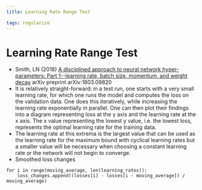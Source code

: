 ```yaml
---
title: Learning Rate Range Test

tags: regularize 
---
```


# Learning Rate Range Test
- Smith, LN (2018) [A disciplined approach to neural network hyper-parameters: Part 1--learning rate, batch size, momentum, and weight decay](https://arxiv.org/abs/1803.09820) arXiv preprint arXiv:1803.09820
- It is relatively straight-forward: in a test run, one starts with a very small learning rate, for which one runs the model and computes the loss on the validation data. One does this iteratively, while increasing the learning rate exponentially in parallel. One can then plot their findings into a diagram representing loss at the y axis and the learning rate at the x axis. The x value representing the lowest y value, i.e. the lowest loss, represents the optimal learning rate for the training data.
- The learning rate at this extrema is the largest value that can be used as the learning rate for the maximum bound with cyclical learning rates but a smaller value will be necessary when choosing a constant learning rate or the network will not begin to converge.
- Smoothed loss changes

```
for i in range(moving_average, len(learning_rates)):
    loss_changes.append((losses[i] - losses[i - moving_average]) / moving_average)
```



